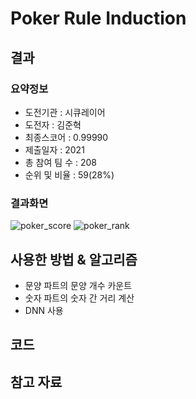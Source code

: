 # Poker Rule Induction
## 결과

### 요약정보

- 도전기관 : 시큐레이어
- 도전자 : 김준혁
- 최종스코어 : 0.99990 
- 제출일자 : 2021
- 총 참여 팀 수 : 208
- 순위 및 비율 : 59(28%)

### 결과화면
![poker_score](https://user-images.githubusercontent.com/54340339/115495255-3c991880-a2a2-11eb-9e22-817589a4af3a.PNG)
![poker_rank](https://user-images.githubusercontent.com/54340339/115495278-4589ea00-a2a2-11eb-8caf-7f698dab3f09.PNG)


## 사용한 방법 & 알고리즘

- 문양 파트의 문양 개수 카운트
- 숫자 파트의 숫자 간 거리 계산
- DNN 사용

## 코드



## 참고 자료
